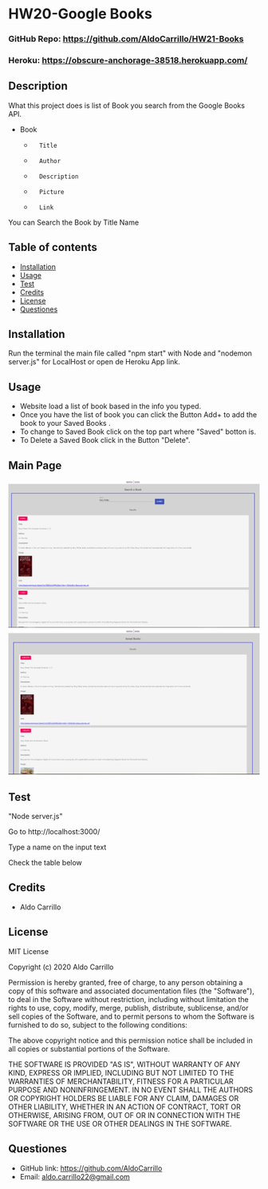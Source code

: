 # HW20-Google Books

### GitHub Repo: https://github.com/AldoCarrillo/HW21-Books

### Heroku: https://obscure-anchorage-38518.herokuapp.com/

## Description

What this project does is list of Book you search from the Google Books API.

-   Book
    -       Title
    -       Author
    -       Description
    -       Picture
    -       Link

You can Search the Book by Title Name

## Table of contents

-   [Installation](#installation)
-   [Usage](#usage)
-   [Test](#test)
-   [Credits](#credits)
-   [License](#license)
-   [Questiones](#Questiones)

## Installation

Run the terminal the main file called "npm start" with Node and "nodemon server.js" for LocalHost or open de Heroku App link.

## Usage

-   Website load a list of book based in the info you typed.
-   Once you have the list of book you can click the Button Add+ to add the book to your Saved Books .
-   To change to Saved Book click on the top part where "Saved" botton is.
-   To Delete a Saved Book click in the Button "Delete".

## Main Page

![main](./media/main.PNG)
![main](./media/saved.PNG)


## Test

"Node server.js"

Go to http://localhost:3000/ 

Type a name on the input text

Check the table below

## Credits

-   Aldo Carrillo

## License

MIT License

Copyright (c) 2020 Aldo Carrillo

Permission is hereby granted, free of charge, to any person obtaining a copy
of this software and associated documentation files (the "Software"), to deal
in the Software without restriction, including without limitation the rights
to use, copy, modify, merge, publish, distribute, sublicense, and/or sell
copies of the Software, and to permit persons to whom the Software is
furnished to do so, subject to the following conditions:

The above copyright notice and this permission notice shall be included in all
copies or substantial portions of the Software.

THE SOFTWARE IS PROVIDED "AS IS", WITHOUT WARRANTY OF ANY KIND, EXPRESS OR
IMPLIED, INCLUDING BUT NOT LIMITED TO THE WARRANTIES OF MERCHANTABILITY,
FITNESS FOR A PARTICULAR PURPOSE AND NONINFRINGEMENT. IN NO EVENT SHALL THE
AUTHORS OR COPYRIGHT HOLDERS BE LIABLE FOR ANY CLAIM, DAMAGES OR OTHER
LIABILITY, WHETHER IN AN ACTION OF CONTRACT, TORT OR OTHERWISE, ARISING FROM,
OUT OF OR IN CONNECTION WITH THE SOFTWARE OR THE USE OR OTHER DEALINGS IN THE
SOFTWARE.

## Questiones

-   GitHub link: https://github.com/AldoCarrillo
-   Email: aldo.carrillo22@gmail.com

